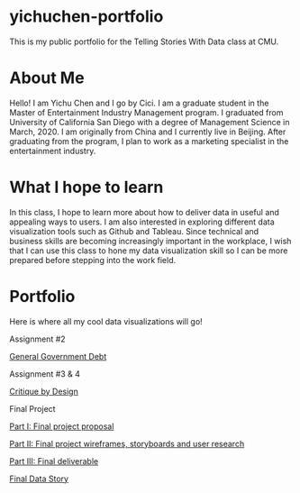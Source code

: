 # yichuchen-portfolio
This is my public portfolio for the Telling Stories With Data class at CMU.

# About Me
Hello! I am Yichu Chen and I go by Cici. I am a graduate student in the Master of Entertainment Industry Management program. I graduated from University of California San Diego with a degree of Management Science in March, 2020. I am originally from China and I currently live in Beijing. After graduating from the program, I plan to work as a marketing specialist in the entertainment industry.

# What I hope to learn
In this class, I hope to learn more about how to deliver data in useful and appealing ways to users. I am also interested in exploring different data visualization tools such as Github and Tableau. Since technical and business skills are becoming increasingly important in the workplace, I wish that I can use this class to hone my data visualization skill so I can be more prepared before stepping into the work field.

# Portfolio
Here is where all my cool data visualizations will go!

Assignment #2

[General Government Debt](/dataviz2.md)

Assignment #3 & 4

[Critique by Design](/dataviz3and4.md)

Final Project

[Part I: Final project proposal](/final_project_YichuChen.md)

[Part II: Final project wireframes, storyboards and user research](/final_project_part2_YichuChen.md)

[Part III: Final deliverable](/final_project_part3_YichuChen.md)

[Final Data Story](https://carnegiemellon.shorthandstories.com/educational-constraints-of-immigrant-students-in-the-united-states/index.html)
